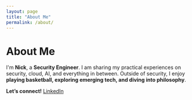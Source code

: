 ```yaml
---
layout: page
title: "About Me"
permalink: /about/
---
```


# About Me  

I'm **Nick**, a **Security Engineer**. I am sharing my practical experiences on security, cloud, AI, and everything in between. Outside of security, I enjoy **playing basketball, exploring emerging tech, and diving into philosophy**.  

**Let’s connect!** [LinkedIn](https://www.linkedin.com/in/nicholasharripersad/)  
